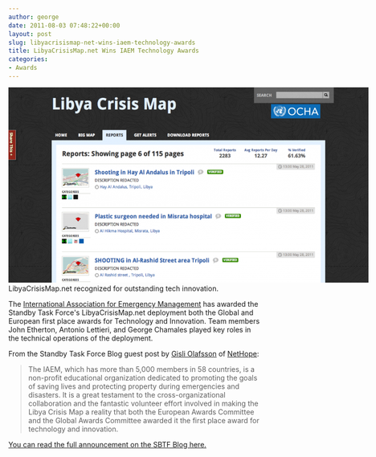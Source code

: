 ```yaml
---
author: george
date: 2011-08-03 07:48:22+00:00
layout: post
slug: libyacrisismap-net-wins-iaem-technology-awards
title: LibyaCrisisMap.net Wins IAEM Technology Awards
categories:
- Awards
---
```


<div id="post_img" style="width:727px">
<img src="/images/posts/Libya-Crisis-Map.png" width="717" height="389">
LibyaCrisisMap.net recognized for outstanding tech innovation.
</div>

The [International Association for Emergency Management](http://www.iaem.com/) has awarded the  Standby Task Force's LibyaCrisisMap.net deployment both the Global and European first place awards for Technology and Innovation.  Team members John Etherton, Antonio Lettieri, and George Chamales played key roles in the technical operations of the deployment.

From the Standby Task Force Blog guest post by [Gisli Olafsson](http://twitter.com/#!/gislio) of [NetHope](http://nethope.org/):


<blockquote> The IAEM, which has more than 5,000 members in 58  countries, is a non-profit educational organization dedicated to promoting the goals of saving lives and protecting property during emergencies and disasters. It is a great testament to the cross-organizational collaboration and the fantastic volunteer effort involved in making the Libya Crisis Map a reality that both the European Awards Committee and the Global Awards Committee awarded it the first place award for technology and innovation.</blockquote>

[You can read the full announcement on the SBTF Blog here.](http://blog.standbytaskforce.com/sbtf-wins-award/)
